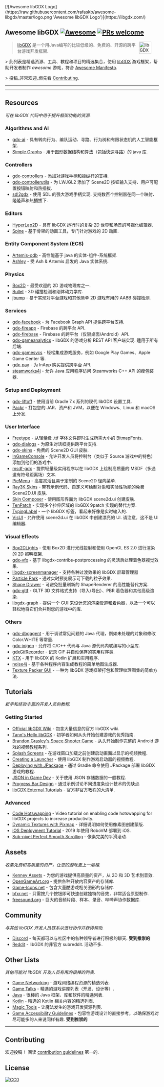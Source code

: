 <div class="github-widget" data-repo="rafaskb/awesome-libgdx"></div>
<script async src="https://pagead2.googlesyndication.com/pagead/js/adsbygoogle.js"></script><ins class="adsbygoogle" style="display:block" data-ad-client="ca-pub-6890694312814945" data-ad-slot="5473692530" data-ad-format="auto"  data-full-width-responsive="true"></ins><script>(adsbygoogle = window.adsbygoogle || []).push({});</script>
[![Awesome libGDX Logo](https://raw.githubusercontent.com/rafaskb/awesome-libgdx/master/logo.png 'Awesome libGDX Logo')](https://libgdx.com/)

## Awesome libGDX [![Awesome](https://awesome.re/badge-flat2.svg)](https://awesome.re) [![PRs welcome](https://img.shields.io/badge/PRs-welcome-brightgreen.svg?style=flat-square)](https://github.com/rafaskb/awesome-libgdx#contributing)

> <a href="https://libgdx.com/"><img src="https://libgdx.com/assets/images/logo.png" alt="libGDX Logo" align="right" style="margin-right: 25px" height=40></a>
>
> [libGDX](https://libgdx.com/) 是一个用Java编写的比较低级的、免费的、开源的跨平台游戏开发框架.
>
&gt; 此列表是精选资源、工具、教程和项目的精选集合，使用 [libGDX](https://libgdx.com/) 游戏框架，帮助开发者制作 _awesome_ 游戏，符合 [Awesome Manifesto](https://github.com/sindresorhus/awesome/blob/master/awesome.md).
>
&gt; 投稿_非常欢迎_但先看 [Contributing](#contributing).


---





---


## Resources

_可在 libGDX 代码中用于提升框架功能的资源._

### Algorithms and AI
- [gdx-ai](https://github.com/libgdx/gdx-ai) - 具有转向行为、编队运动、寻路、行为树和有限状态机的人工智能框架.
- [Simple Graphs](https://github.com/earlygrey/simple-graphs) - 用于图形数据结构和算法（包括快速寻路）的 java 库.

### Controllers
- [gdx-controllers](https://github.com/libgdx/gdx-controllers) - 添加对游戏手柄和操纵杆的支持.
- [gdx-controllerutils](https://github.com/MrStahlfelge/gdx-controllerutils) - 为 LWJGL2 添加了 Scene2D 按钮输入支持、用户可配置按钮映射和热插拔.
- [sdl2gdx](https://github.com/electronstudio/sdl2gdx)  - 使用 SDL 的强大游戏手柄实现. 支持数百个控制器在同一个映射、隆隆声和热插拔下.

### Editors
- [HyperLap2D](https://github.com/rednblackgames/HyperLap2D) - 具有 libGDX 运行时的复杂 2D 世界和场景的可视化编辑器.
- [Spine](http://esotericsoftware.com/) - 基于骨架的动画工具，专门针对游戏的 2D 动画.

### Entity Component System (ECS)
- [Artemis-odb](https://github.com/junkdog/artemis-odb) - 高性能基于 java 的实体-组件-系统框架.
- [Ashley](https://github.com/libgdx/ashley) - 受 Ash &amp; Artemis 启发的 Java 实体系统.

### Physics
- [Box2D](https://libgdx.com/wiki/extensions/physics/box2d) - 最受欢迎的 2D 游戏物理库之一.
- [Bullet](https://libgdx.com/wiki/extensions/physics/bullet/bullet-physics) - 3D 碰撞检测和刚体动力学库.
- [jbump](https://github.com/tommyettinger/jbump) - 易于实现对平台游戏和其他简单 2D 游戏有用的 AABB 碰撞检测.

### Services
- [gdx-facebook](https://github.com/TomGrill/gdx-facebook) - 为 Facebook Graph API 提供跨平台支持.
- [gdx-fireapp](https://github.com/mk-5/gdx-fireapp) - Firebase 的跨平台 API.
- [gdx-firebase](https://github.com/TomGrill/gdx-firebase) - Firebase 的跨平台（仅限桌面/Android）API.
- [gdx-gameanalytics](https://github.com/MrStahlfelge/gdx-gameanalytics)  - libGDX 的游戏分析 REST API 客户端实现. 适用于所有后端.
- [gdx-gamesvcs](https://github.com/MrStahlfelge/gdx-gamesvcs) - 轻松集成游戏服务，例如 Google Play Games、Apple Game Center 等.
- [gdx-pay](https://github.com/libgdx/gdx-pay) - 为 InApp 购买提供跨平台 API.
- [steamworks4j](https://github.com/code-disaster/steamworks4j) - 允许 Java 应用程序访问 Steamworks C++ API 的瘦包装器.

### Setup and Deployment
- [gdx-liftoff](https://github.com/tommyettinger/gdx-liftoff) - 使用当前 Gradle 7.x 系列的现代 libGDX 设置工具.
- [Packr](https://github.com/libGDX/packr) - 打包您的 JAR、资产和 JVM，以便在 Windows、Linux 和 macOS 上分发.

### User Interface
- [Freetype](https://libgdx.com/wiki/extensions/gdx-freetype) - 从轻量级 .ttf 字体文件即时生成所需大小的 BitmapFonts.
- [gdx-dialogs](https://github.com/TomGrill/gdx-dialogs) - 为原生对话框提供跨平台支持.
- [gdx-skins](https://github.com/czyzby/gdx-skins) - 免费的 Scene2D GUI 皮肤.
- [InGameConsole](https://github.com/StrongJoshua/libGDX-inGameConsole) - 允许开发人员将控制台（类似于 Source 游戏中的特色）添加到他们的游戏中.
- [msdf-gdx](https://github.com/maltaisn/msdf-gdx) - 提供轻量级实用程序以在 libGDX 上绘制高质量的 MSDF（多通道有符号距离场）文本.
- [PieMenu](https://github.com/payne911/PieMenu) - 高度灵活且易于定制的 Scene2D 径向菜单.
- [Ray3K Skins](https://ray3k.wordpress.com/artwork/) - 带有示例代码、自定义可绘制对象和实验性功能的免费 Scene2D.UI 皮肤.
- [Skin Composer](https://github.com/raeleus/skin-composer) - 使用图形界面为 libGDX scene2d.ui 创建皮肤.
- [TenPatch](https://github.com/raeleus/TenPatch) - 实现多个拉伸区域的 libGDX 9patch 实现的替代方案.
- [TypingLabel](https://github.com/rafaskb/typing-label) - 一个 libGDX 标签，看起来好像是实时输入的.
- [VisUI](https://github.com/kotcrab/vis-ui)  - 允许使用 scene2d.ui 在 libGDX 中创建漂亮的 UI. 请注意，这不是 UI 编辑器.

### Visual Effects
- [Box2DLights](https://github.com/libgdx/box2dlights) - 使用 Box2D 进行光线投射和使用 OpenGL ES 2.0 进行渲染的 2D 照明框架.
- [gdx-vfx](https://github.com/crashinvaders/gdx-vfx) - 基于 libgdx-contribs-postprocessing 的灵活后处理着色器视觉效果.
- [libgdx-screenmanager](https://github.com/crykn/libgdx-screenmanager) - 支持各种过渡效果的 libGDX 屏幕管理器
- [Particle Park](https://github.com/raeleus/Particle-Park) - 通过实时预览展示可下载的粒子效果.
- [Shape Drawer](https://github.com/earlygrey/shapedrawer) - 可避免批量刷新的 ShapeRenderer 的高性能替代方案.
- [gdx-gltf](https://github.com/mgsx-dev/gdx-gltf) - GLTF 3D 文件格式支持（导入/导出）、PBR 着色器和其他高级渲染.
- [libgdx-graph](https://github.com/marcinsc/libgdx-graph) - 提供一个 GUI 来设计您的渲染管道和着色器，以及一个可以轻松地将它们合并到您的游戏中的库.

### Others
- [gdx-dbgagent](https://github.com/PokeMMO/gdx-dbgagent) - 用于调试常见问题的 Java 代理，例如未处理的对象和修改 Color.WHITE 等常量. 
- [gdx-jnigen](https://github.com/libgdx/gdx-jnigen) - 允许将 C/C++ 代码与 Java 源代码内联编写的小型库.
- [gdxGifRecorder](https://github.com/Anuken/GDXGifRecorder) - 记录 GIF 并自动保存的实用程序类.
- [KTX](https://github.com/libktx/ktx) - 用于 libGDX 的 Kotlin 扩展和实用程序.
- [noise4j](https://github.com/czyzby/noise4j) - 基于各种程序内容生成教程的简单地图生成器.
- [Texture Packer GUI](https://github.com/crashinvaders/gdx-texture-packer-gui) - 一种为 libGDX 游戏框架打包和管理纹理图集的简单方法.


## Tutorials

_新手和经验丰富的开发人员的教程._

### Getting Started

- [Official libGDX Wiki](https://libgdx.com/wiki/) - 包含大量信息的官方 libGDX wiki.
- [Tann's Hello libGDX](https://colourtann.github.io/HelloLibgdx/) - 初学者如何从头开始创建游戏的优秀指南.
- [Brandon Grasley's Space Shooter Game](https://www.youtube.com/playlist?list=PLfd-5Q3Fwq0WKrkEKw12nqpfER3MG5_Wi) - 从头开始​​制作完整的 Android 游戏的视频教程系列.
- [Splash Screens](https://youtu.be/Rnmq_Jv-pe4) - 在游戏窗口加载之前创建启动画面以显示的视频教程.
- [Creating a Launcher](https://youtu.be/3l5F7f7vfTU) - 使用 libGDX 制作游戏启动器的视频教程.
- [Deploying with JPackage](https://github.com/raeleus/skin-composer/wiki/libGDX-and-JPackage) - 通过 Gradle 命令使用 JPackage 部署 libGDX 游戏的教程.
- [JSON in Game Dev](http://mana-break.blogspot.com/2014/06/power-of-json-in-game-development-items.html) - 关于使用 JSON 存储数据的一般教程.
- [Progress Bar Design](https://github.com/raeleus/skin-composer/wiki/The-Man-Who-Killed-Hitler-and-then-The-Progress-Bar) - 通过示例讨论不同进度条设计技术的优缺点.
- [libGDX External Tutorials](https://libgdx.com/wiki/articles/external-tutorials) - 官方非官方教程的大清单.

### Advanced

- [Code Hotswapping](https://youtu.be/zKfh6WuaikQ) - Video tutorial on enabling code hotswapping for libGDX projects to increase productivity.
- [Dynamic Textures with Pixmap](https://javadocmd.com/blog/libgdx-dynamic-textures-with-pixmap/) - 详细说明如何使用像素图创建蒙版.
- [iOS Deployment Tutorial](https://link.medium.com/vgYo0mSi3W) - 2019 年使用 RoboVM 部署到 iOS.
- [Sub-pixel Perfect Smooth Scrolling](http://code-disaster.com/2016/02/subpixel-perfect-smooth-scrolling.html) - 像素完美的平滑滚动.


## Assets

_收集免费和高质量的资产，让您的游戏更上一层楼._

- [Kenney Assets](https://kenney.nl/) - 为您的游戏提供高质量的资产，从 2D 和 3D 艺术到音效.
- [OpenGameArt.org](https://opengameart.org/) - 提供各种开放内容资产的存储库.
- [Game-Icons.net](http://game-icons.net/) - 包含大量酷游戏相关图形的存储库.
- [bfxr.net](https://www.bfxr.net/) - 只需按几个按钮即可快速创建独特的音效，非常适合原型制作.
- [freesound.org](https://freesound.org/) - 巨大的音频片段、样本、录音、哔哔声协作数据库.


## Community

_与其他 libGDX 开发人员联系以进行协作并获得帮助._

- [Discord](https://discord.gg/4S8pQqc)  - 每天都可以与社区中的各种领导者进行积极的聊天.  **受到推崇的**
- [Reddit](https://www.reddit.com/r/libgdx/)  - libGDX 的非官方 subreddit. 活动不多.


## Other Lists

_其他可能对 libGDX 开发人员有用的很棒的列表._

- [Game Networking](https://github.com/MFatihMAR/Awesome-Game-Networking) - 游戏网络编程资源的精选列表.
- [Game Talks](https://github.com/hzoo/awesome-gametalks) - 精选的游戏讲座列表（开发、设计等）.
- [Java](https://github.com/akullpp/awesome-java) - 很棒的 Java 框架、库和软件的精选列表.
- [Kotlin](https://github.com/KotlinBy/awesome-kotlin) - 精选的 Kotlin 相关内容的精选列表.
- [Magic Tools](https://github.com/ellisonleao/magictools) - 让魔法发生的游戏开发资源列表.
- [Game Accessibility Guidelines](http://gameaccessibilityguidelines.com/)  - 包容性游戏设计的直接参考，以确保游戏对尽可能多的人来说同样有趣.  **受到推崇的**


---


## Contributing

欢迎投稿！ 阅读 [contribution guidelines](https://github.com/rafaskb/awesome-libgdx/blob/master/contributing.md) 第一的.



## License

[![CC0](https://mirrors.creativecommons.org/presskit/buttons/88x31/svg/cc-zero.svg)](https://creativecommons.org/publicdomain/zero/1.0)
